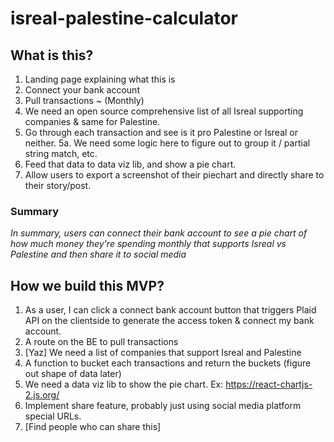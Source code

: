 # isreal-palestine-calculator

## What is this?

1. Landing page explaining what this is
2. Connect your bank account
3. Pull transactions ~ (Monthly)
4. We need an open source comprehensive list of all Isreal supporting companies & same for Palestine.
5. Go through each transaction and see is it pro Palestine or Isreal or neither.
   5a. We need some logic here to figure out to group it / partial string match, etc.
6. Feed that data to data viz lib, and show a pie chart.
7. Allow users to export a screenshot of their piechart and directly share to their story/post.

### Summary

_In summary, users can connect their bank account to see a pie chart of how much money they're spending monthly that supports Isreal vs Palestine and then share it to social media_

## How we build this MVP?

1. As a user, I can click a connect bank account button that triggers Plaid API on the clientside to generate the access token & connect my bank account.
2. A route on the BE to pull transactions
3. [Yaz] We need a list of companies that support Isreal and Palestine
4. A function to bucket each transactions and return the buckets (figure out shape of data later)
5. We need a data viz lib to show the pie chart. Ex: https://react-chartjs-2.js.org/
6. Implement share feature, probably just using social media platform special URLs.
7. [Find people who can share this]
